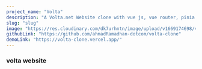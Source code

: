 ```yaml
---
project_name: "Volta"
description: "A Volta.net Website clone with vue js, vue router, pinia and tailwindcss"
slug: "slug"
image: "https://res.cloudinary.com/dk7urhntn/image/upload/v1669174698/volta_iaspdm.png"
githubLink: "https://github.com/ahmadRamadhan-dotcom/volta-clone"
demoLink: "https://volta-clone.vercel.app/"
---
```


### volta website

